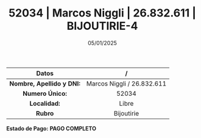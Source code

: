 ﻿---
title: 52034 | Marcos Niggli | 26.832.611 | BIJOUTIRIE-4
date: 05/01/2025
draft: false
tags: ['libre', 'titular', 'bijoutirie']
---

|          **Datos**          |  /  |
|:---------------------------:|:---:|
| **Nombre, Apellido y DNI:** | Marcos Niggli / 26.832.611 |
|      **Numero Único:**      | 52034 |
|        **Localidad:**       | Libre |
|          **Rubro**          | Bijoutirie |

**Estado de Pago:** **PAGO COMPLETO**
